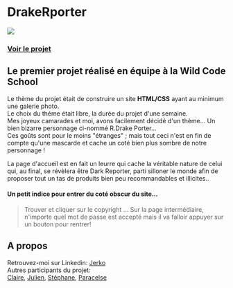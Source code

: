 # DrakeRporter

![](https://media-exp1.licdn.com/dms/image/C4E2DAQHUrWVAcW5UKA/profile-treasury-image-shrink_480_480/0?e=1590930000&v=beta&t=NnqmF2maRcSRVkoQ4z8GOGyzbzu3SFC6sHyZs-JyDBc)  
### [Voir le projet](https://jerkodeur.github.io/DrakeRporter---A-Wild-Code-School-Project/)

## Le premier projet réalisé en équipe à la Wild Code School

Le thème du projet était de construire un site __HTML/CSS__ ayant au minimum une galerie photo.  
Le choix du théme était libre, la durée du projet d'une semaine.  
Mes joyeux camarades et moi, avons facilement décidé d'un thème... Un bien bizarre personnage ci-nommé R.Drake Porter...  
Ces goûts sont pour le moins "étranges" ; mais tout ceci n'est en fin de compte qu'une mascarde et cache un coté bien plus sombre de notre personnage !  

La page d'accueil est en fait un leurre qui cache la véritable nature de celui qui, au final, se révèlera être Dark Reporter, parti silloner le monde afin de proposer tout un tas de produits bien peu recommandables et illicites..

#### Un petit indice pour entrer du coté obscur du site...  
    
>Trouver et cliquer sur le copyright ...
>Sur la page intermédiaire, n'importe quel mot de passe est accepté mais il va falloir appuyer sur un bouton pour rentrer!
    
## A propos

Retrouvez-moi sur Linkedin: [Jerko](https://www.linkedin.com/in/j%C3%A9r%C3%B4me-poti%C3%A9/)  
Autres participants du projet:  
[Claire](https://www.linkedin.com/in/clairekodia/), [Julien](https://www.linkedin.com/in/julienrousseau-webdev/), [Stéphane](https://www.linkedin.com/in/st%C3%A9phane-bour/), [Paracelse](https://www.linkedin.com/in/paracelse-itoua/)


